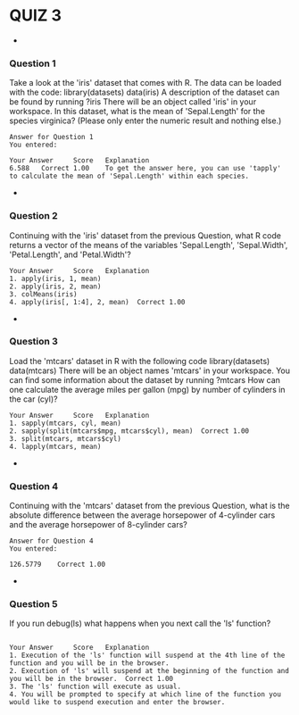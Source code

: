 # QUIZ 3

-

### Question 1
Take a look at the 'iris' dataset that comes with R. The data can be loaded with the code:
library(datasets)
data(iris)
A description of the dataset can be found by running
?iris
There will be an object called 'iris' in your workspace. In this dataset, what is the mean of 'Sepal.Length' for the species virginica? (Please only enter the numeric result and nothing else.)
```
Answer for Question 1
You entered:

Your Answer		Score	Explanation
6.588	Correct	1.00	To get the answer here, you can use 'tapply' to calculate the mean of 'Sepal.Length' within each species.
```
-

### Question 2

Continuing with the 'iris' dataset from the previous Question, what R code returns a vector of the means of the variables 'Sepal.Length', 'Sepal.Width', 'Petal.Length', and 'Petal.Width'?
```
Your Answer		Score	Explanation
1. apply(iris, 1, mean)			
2. apply(iris, 2, mean)			
3. colMeans(iris)			
4. apply(iris[, 1:4], 2, mean)	Correct	1.00	
```

-
	
### Question 3
Load the 'mtcars' dataset in R with the following code
library(datasets)
data(mtcars)
There will be an object names 'mtcars' in your workspace. You can find some information about the dataset by running
?mtcars
How can one calculate the average miles per gallon (mpg) by number of cylinders in the car (cyl)?
```
Your Answer		Score	Explanation
1. sapply(mtcars, cyl, mean)			
2. sapply(split(mtcars$mpg, mtcars$cyl), mean)	Correct	1.00	
3. split(mtcars, mtcars$cyl)			
4. lapply(mtcars, mean)	
```		

-
	
### Question 4
Continuing with the 'mtcars' dataset from the previous Question, what is the absolute difference between the average horsepower of 4-cylinder cars and the average horsepower of 8-cylinder cars?

```
Answer for Question 4
You entered:

126.5779	Correct	1.00	
```

-

### Question 5

If you run debug(ls) what happens when you next call the 'ls' function?
```

Your Answer		Score	Explanation
1. Execution of the 'ls' function will suspend at the 4th line of the function and you will be in the browser.			
2. Execution of 'ls' will suspend at the beginning of the function and you will be in the browser.	Correct	1.00	
3. The 'ls' function will execute as usual.			
4. You will be prompted to specify at which line of the function you would like to suspend execution and enter the browser.			
```

